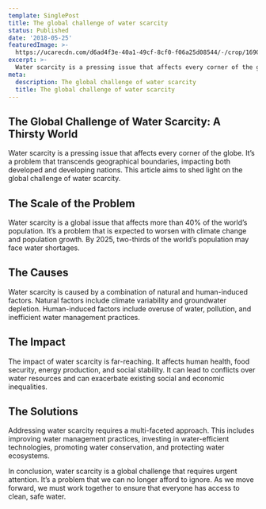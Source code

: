 ```yaml
---
template: SinglePost
title: The global challenge of water scarcity
status: Published
date: '2018-05-25'
featuredImage: >-
  https://ucarecdn.com/d6ad4f3e-40a1-49cf-8cf0-f06a25d08544/-/crop/1690x1484/0,882/-/preview/
excerpt: >-
  Water scarcity is a pressing issue that affects every corner of the globe. It’s a problem that transcends geographical boundaries, impacting both developed and developing nations. This article aims to shed light on the global challenge of water scarcity.
meta:
  description: The global challenge of water scarcity
  title: The global challenge of water scarcity
---
```


## The Global Challenge of Water Scarcity: A Thirsty World
Water scarcity is a pressing issue that affects every corner of the globe. It’s a problem that transcends geographical boundaries, impacting both developed and developing nations. This article aims to shed light on the global challenge of water scarcity.

## The Scale of the Problem
Water scarcity is a global issue that affects more than 40% of the world’s population. It’s a problem that is expected to worsen with climate change and population growth. By 2025, two-thirds of the world’s population may face water shortages.

## The Causes
Water scarcity is caused by a combination of natural and human-induced factors. Natural factors include climate variability and groundwater depletion. Human-induced factors include overuse of water, pollution, and inefficient water management practices.

## The Impact
The impact of water scarcity is far-reaching. It affects human health, food security, energy production, and social stability. It can lead to conflicts over water resources and can exacerbate existing social and economic inequalities.

## The Solutions
Addressing water scarcity requires a multi-faceted approach. This includes improving water management practices, investing in water-efficient technologies, promoting water conservation, and protecting water ecosystems.

In conclusion, water scarcity is a global challenge that requires urgent attention. It’s a problem that we can no longer afford to ignore. As we move forward, we must work together to ensure that everyone has access to clean, safe water.
